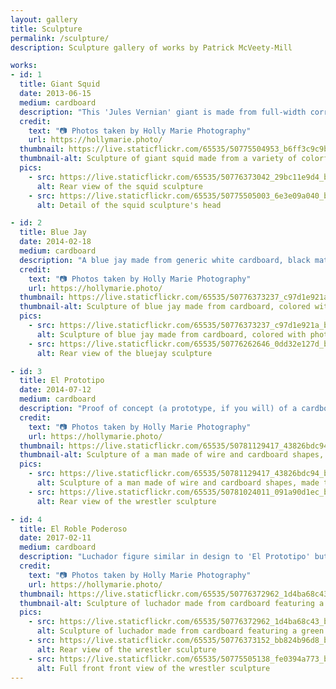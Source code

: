 ```yaml
---
layout: gallery
title: Sculpture
permalink: /sculpture/
description: Sculpture gallery of works by Patrick McVeety-Mill

works:
- id: 1
  title: Giant Squid
  date: 2013-06-15
  medium: cardboard
  description: "This 'Jules Vernian' giant is made from full-width corrugated 12-pack boxes. Specifically Shiner Ruby Redbird (a summer favorite) and the Boulevard brewing mix-12, which also contains some choice brews. Boulevard's boxes are also great for colorful storage. One of my largest pieces, and the first to include 'exposed' corrugation as an intentional detail."
  credit:
    text: "📷 Photos taken by Holly Marie Photography"
    url: https://hollymarie.photo/
  thumbnail: https://live.staticflickr.com/65535/50775504953_b6ff3c9c9b_b.jpg
  thumbnail-alt: Sculpture of giant squid made from a variety of colorful beer boxes
  pics:
    - src: https://live.staticflickr.com/65535/50776373042_29bc11e9d4_b.jpg
      alt: Rear view of the squid sculpture
    - src: https://live.staticflickr.com/65535/50775505003_6e3e09a040_b.jpg
      alt: Detail of the squid sculpture's head

- id: 2
  title: Blue Jay
  date: 2014-02-18
  medium: cardboard
  description: "A blue jay made from generic white cardboard, black matte board, and St. Arnold's Spring Bock box. At the time, the spring bock featured a lovely photo of bluebonnets. They've since changed all their labels to stylized illustrations, which are still very nice."
  credit:
    text: "📷 Photos taken by Holly Marie Photography"
    url: https://hollymarie.photo/
  thumbnail: https://live.staticflickr.com/65535/50776373237_c97d1e921a_b.jpg
  thumbnail-alt: Sculpture of blue jay made from cardboard, colored with photo of bluebonnet flowers
  pics:
    - src: https://live.staticflickr.com/65535/50776373237_c97d1e921a_b.jpg
      alt: Sculpture of blue jay made from cardboard, colored with photo of bluebonnet flowers
    - src: https://live.staticflickr.com/65535/50776262646_0dd32e127d_b.jpg
      alt: Rear view of the bluejay sculpture

- id: 3
  title: El Prototipo
  date: 2014-07-12
  medium: cardboard
  description: "Proof of concept (a prototype, if you will) of a cardboard action figure -type sculpture. Some simple muscle-shapes made pose-able by florists' wire. This pattern was followed again much later and more fully-decorated to make 'El Roble Poderoso.'"
  credit:
    text: "📷 Photos taken by Holly Marie Photography"
    url: https://hollymarie.photo/
  thumbnail: https://live.staticflickr.com/65535/50781129417_43826bdc94_b.jpg
  thumbnail-alt: Sculpture of a man made of wire and cardboard shapes, made to look like a masked wrestler with ink marker
  pics:
    - src: https://live.staticflickr.com/65535/50781129417_43826bdc94_b.jpg
      alt: Sculpture of a man made of wire and cardboard shapes, made to look like a masked wrestler with ink marker
    - src: https://live.staticflickr.com/65535/50781024011_091a90d1ec_b.jpg
      alt: Rear view of the wrestler sculpture

- id: 4
  title: El Roble Poderoso
  date: 2017-02-11
  medium: cardboard
  description: "Luchador figure similar in design to 'El Prototipo' but decorated with the leafy green box art from Sierra Nevada's Torpedo IPA to best represent 'The Mighty Oak.' Unlike El Prototipo, El Roble Poderoso has trouble standing on his own two feet, so he has a nice gynmists's stand to lean on. This was entered into an art contest for City of Austin employees and their families. It did not win."
  credit:
    text: "📷 Photos taken by Holly Marie Photography"
    url: https://hollymarie.photo/
  thumbnail: https://live.staticflickr.com/65535/50776372962_1d4ba68c43_b.jpg
  thumbnail-alt: Sculpture of luchador made from cardboard featuring a green mask and evocations of a tree
  pics:
    - src: https://live.staticflickr.com/65535/50776372962_1d4ba68c43_b.jpg
      alt: Sculpture of luchador made from cardboard featuring a green mask and evocations of a tree
    - src: https://live.staticflickr.com/65535/50776373152_bb824b96d8_b.jpg
      alt: Rear view of the wrestler sculpture
    - src: https://live.staticflickr.com/65535/50775505138_fe0394a773_b.jpg
      alt: Full front front view of the wrestler sculpture
---
```

